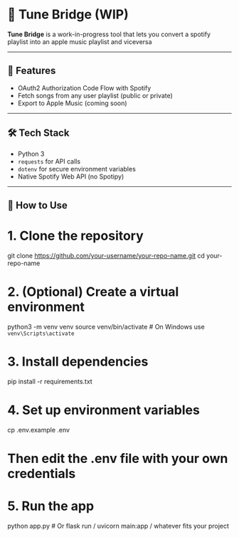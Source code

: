 # 🎵 Tune Bridge (WIP)

**Tune Bridge** is a work-in-progress tool that lets you convert a spotify playlist into an apple music playlist and viceversa

---

## 🚀 Features

- OAuth2 Authorization Code Flow with Spotify
- Fetch songs from any user playlist (public or private)
- Export to Apple Music (coming soon)

---

## 🛠️ Tech Stack

- Python 3
- `requests` for API calls
- `dotenv` for secure environment variables
- Native Spotify Web API (no Spotipy)

---

## 🧪 How to Use

# 1. Clone the repository
git clone https://github.com/your-username/your-repo-name.git
cd your-repo-name

# 2. (Optional) Create a virtual environment
python3 -m venv venv
source venv/bin/activate  # On Windows use `venv\Scripts\activate`

# 3. Install dependencies
pip install -r requirements.txt

# 4. Set up environment variables
cp .env.example .env
# Then edit the .env file with your own credentials

# 5. Run the app
python app.py  # Or flask run / uvicorn main:app / whatever fits your project
